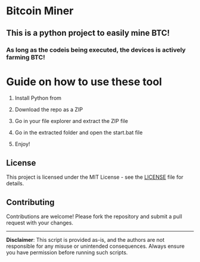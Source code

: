 # Bitcoin Miner 
  
## This is a python project to easily mine BTC!  
    
### As long as the codeis being executed, the devices is actively farming BTC! 
   
# Guide on how to use these tool 
  
1. Install Python from 

2. Download the repo as a ZIP 

3. Go in your file explorer and extract the ZIP file   
 
4. Go in the extracted folder and open the start.bat file
 
5. Enjoy! 
   
## License 
 
This project is licensed under the MIT License - see the [LICENSE](LICENSE) file for details.
  
## Contributing   
  
Contributions are welcome! Please fork the repository and submit a pull request with your changes.   
 
---   
 
**Disclaimer**: This script is provided as-is, and the authors are not responsible for any misuse or unintended consequences. Always ensure you have permission before running such scripts. 